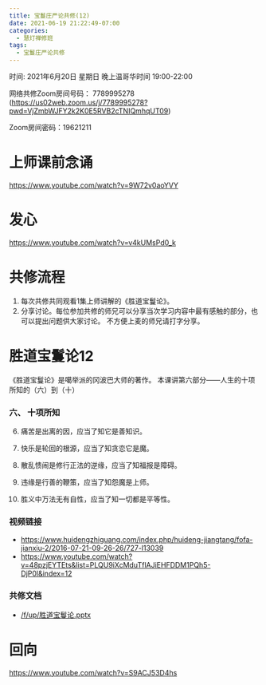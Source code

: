 ```yaml
---
title: 宝鬘庄严论共修(12)
date: 2021-06-19 21:22:49-07:00
categories:
  - 慧灯禅修班
tags:
  - 宝鬘庄严论共修
---
```

<!--StartFragment-->
时间: 2021年6月20日 星期日 晚上温哥华时间 19:00-22:00

网络共修Zoom房间号码： 7789995278 (<https://us02web.zoom.us/j/7789995278?pwd=VjZmbWJFY2k2K0E5RVB2cTNIQmhqUT09>)

Zoom房间密码：19621211

# 上师课前念诵

<https://www.youtube.com/watch?v=9W72v0aoYVY>

# 发心

<https://www.youtube.com/watch?v=v4kUMsPd0_k>

# 共修流程

1. 每次共修共同观看1集上师讲解的《胜道宝鬘论》。
2. 分享讨论。每位参加共修的师兄可以分享当次学习内容中最有感触的部分，也可以提出问题供大家讨论。 不方便上麦的师兄请打字分享。

# 胜道宝鬘论12

《胜道宝鬘论》是噶举派的冈波巴大师的著作。 本课讲第六部分——人生的十项所知的（六）到（十）


### 六、 十项所知

6. 痛苦是出离的因，应当了知它是善知识。
7. 快乐是轮回的根源，应当了知贪恋它是魔。
8. 散乱愦闹是修行正法的逆缘，应当了知福报是障碍。
9. 违缘是行善的鞭策，应当了知怨魔是上师。

10. 胜义中万法无有自性，应当了知一切都是平等性。




### 视频链接

* <https://www.huidengzhiguang.com/index.php/huideng-jiangtang/fofa-jianxiu-2/2016-07-21-09-26-26/727-l13039>
* <https://www.youtube.com/watch?v=48pzjEYTEts&list=PLQU9iXcMduTflAJiEHFDDM1PQh5-DjP0l&index=12>

### 共修文档

* [/f/up/胜道宝鬘论.pptx](https://hdvblob.blob.core.windows.net/hdv/f/up/%E8%83%9C%E9%81%93%E5%AE%9D%E9%AC%98%E8%AE%BA.pptx)


# 回向

<https://www.youtube.com/watch?v=S9ACJ53D4hs>

<!--EndFragment-->

